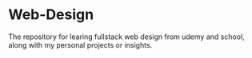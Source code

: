 # Web-Design
The repository for learing fullstack web design from udemy and school, along with my personal projects or insights.
